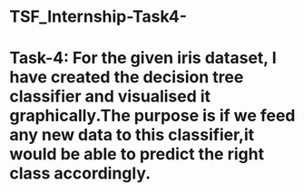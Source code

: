 # TSF_Internship-Task4-
# Task-4: For the given iris dataset, I have created the decision tree classifier and visualised it graphically.The purpose is if we feed any new data to this classifier,it would be able to predict the right class accordingly.
